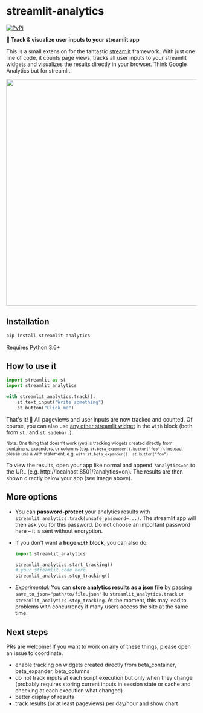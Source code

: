 # streamlit-analytics

[![PyPi](https://img.shields.io/pypi/v/streamlit-analytics)](https://pypi.org/project/streamlit-analytics/)

**👀 Track & visualize user inputs to your streamlit app**

This is a small extension for the fantastic [streamlit](https://www.streamlit.io/) 
framework. With just one line of code, it counts page views, tracks all user inputs 
to your streamlit widgets and visualizes the results directly in your browser. Think 
Google Analytics but for streamlit.

<p align="center">
    <img src="images/example.png" width=600>
</p>


## Installation

```bash
pip install streamlit-analytics
```

Requires Python 3.6+


## How to use it

```python
import streamlit as st
import streamlit_analytics

with streamlit_analytics.track():
    st.text_input("Write something")
    st.button("Click me")
```

That's it! 🎈 All pageviews and user inputs are now tracked and counted. Of course, 
you can also use [any other streamlit widget](https://docs.streamlit.io/en/stable/api.html#add-widgets-to-sidebar) 
in the `with` block (both from `st.` and `st.sidebar.`). 

<sub>Note: One thing that doesn't work (yet) is tracking widgets created directly from 
containers, expanders, or columns (e.g. `st.beta_expander().button("foo")`). Instead, 
please use a with statement, e.g. `with st.beta_expander(): st.button("foo")`.</sub>

To view the results, open your app like normal and append `?analytics=on` to the URL 
(e.g. http://localhost:8501/?analytics=on). The results are then shown directly below 
your app (see image above).


## More options

- You can **password-protect** your analytics results with 
`streamlit_analytics.track(unsafe_password=...)`. The streamlit app will then ask you 
for this password. Do not choose an important password here – it is sent without 
encryption.
- If you don't want a **huge `with` block**, you can also do:

    ```python
    import streamlit_analytics

    streamlit_analytics.start_tracking()
    # your streamlit code here
    streamlit_analytics.stop_tracking()
    ```

- *Experimental:* You can **store analytics results as a json file** by passing 
`save_to_json="path/to/file.json"` to `streamlit_analytics.track` or 
`streamlit_analytics.stop_tracking`. At the moment, this may lead to problems with 
concurrency if many users access the site at the same time. 


## Next steps

PRs are welcome! If you want to work on any of these things, please open an issue to coordinate. 

- enable tracking on widgets created directly from beta_container, beta_expander, beta_columns
- do not track inputs at each script execution but only when they change (probably requires storing current inputs in session state or cache and checking at each execution what changed)
- better display of results
- track results (or at least pageviews) per day/hour and show chart